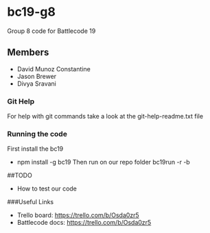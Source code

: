 # bc19-g8
Group 8 code for Battlecode 19
## Members
- David Munoz Constantine
- Jason Brewer
- Divya Sravani
### Git Help
For help with git commands take a look at the git-help-readme.txt file
### Running the code
First install the bc19 
- npm install -g bc19
Then run on our repo folder
bc19run -r -b

##TODO
- How to test our code

###Useful Links
- Trello board: https://trello.com/b/Osda0zr5
- Battlecode docs: https://trello.com/b/Osda0zr5